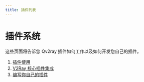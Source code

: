 ```yaml
---
title: 插件列表
---
```


# 插件系统

这些页面将告诉您 Qv2ray 插件如何工作以及如何开发您自己的插件。

1. [插件使用](usage.md)
2. [V2Ray 核心插件集成](v2ray-integration.md)
3. [编写你自己的插件](development.md)
